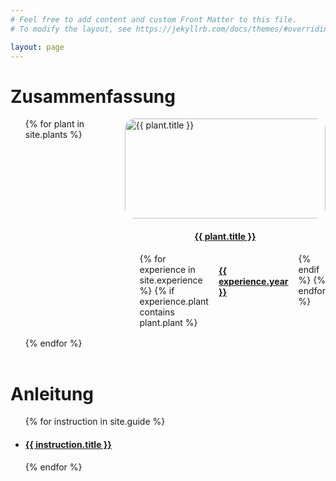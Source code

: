 ```yaml
---
# Feel free to add content and custom Front Matter to this file.
# To modify the layout, see https://jekyllrb.com/docs/themes/#overriding-theme-defaults

layout: page
---
```


<style>
    .grid {
        display: grid;
        grid-template-columns: 1fr 1fr;
        gap: 1rem;
    }
    ul.grid {
        margin: 0;
        list-style: none;
    }
    .list {
        display: flex;
        gap: 1rem;
    }
    ul.list {
        margin: 0;
        list-style: none;
    }
    .entry {
        display: grid;
        place-items: center;
    }
    .image-tile {
        object-fit: cover;
        border-radius: 1rem;
        overflow: hidden;
        height: 10rem;
        width: 100%;
    }
</style>

<h1><b>Zusammenfassung</b></h1>
<ul class="grid">
    {% for plant in site.plants %}
        <li class="entry">
            <img class="image-tile" src="{{ plant.image | relative_url }}" alt="{{ plant.title }}">
            <h4><a href="{{ plant.url | relative_url }}">{{ plant.title }}</a></h4>
            <ul class="list">
                {% for experience in site.experience %}
                {% if experience.plant contains plant.plant %}
                    <li>
                        <h4><a href="{{ experience.url | relative_url }}">{{ experience.year }}</a></h4>
                    </li>
                {% endif %}
                {% endfor %}
            </ul>
        </li>
    {% endfor %}
</ul>

<br>
<h1><b>Anleitung</b></h1>
<ul>
    {% for instruction in site.guide %}
        <li>
            <h4><a href="{{ instruction.url | relative_url }}">{{ instruction.title }}</a></h4>
        </li>
    {% endfor %}
</ul>
